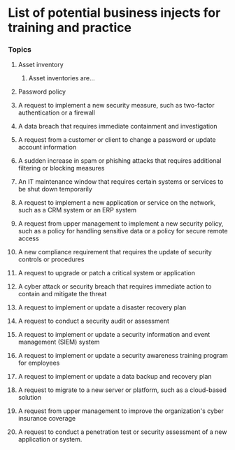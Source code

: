 <h1>List of potential business injects for training and practice</h1>

<h3>Topics</h3>

1. Asset inventory
   1. Asset inventories are...

2. Password policy

3. A request to implement a new security measure, such as two-factor authentication or a firewall

4. A data breach that requires immediate containment and investigation

5. A request from a customer or client to change a password or update account information

6. A sudden increase in spam or phishing attacks that requires additional filtering or blocking measures

7. An IT maintenance window that requires certain systems or services to be shut down temporarily

8. A request to implement a new application or service on the network, such as a CRM system or an ERP system

9. A request from upper management to implement a new security policy, such as a policy for handling sensitive data or a policy for secure remote access

10. A new compliance requirement that requires the update of security controls or procedures

11. A request to upgrade or patch a critical system or application

12. A cyber attack or security breach that requires immediate action to contain and mitigate the threat

13. A request to implement or update a disaster recovery plan

14. A request to conduct a security audit or assessment

15. A request to implement or update a security information and event management (SIEM) system

16. A request to implement or update a security awareness training program for employees

17. A request to implement or update a data backup and recovery plan

18. A request to migrate to a new server or platform, such as a cloud-based solution

19. A request from upper management to improve the organization's cyber insurance coverage

20. A request to conduct a penetration test or security assessment of a new application or system.
